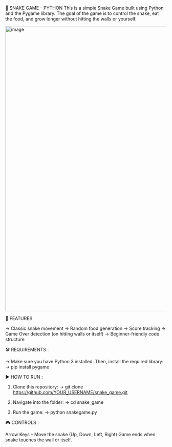 🐍 SNAKE GAME - PYTHON
This is a simple Snake Game built using Python and the Pygame library. The goal of the game is to control the snake, eat the food, and grow longer without hitting the walls or yourself.

<img width="1150" height="888" alt="image" src="https://github.com/user-attachments/assets/1919dd90-9aca-4e17-850e-96f984e40f13" />

🚀 FEATURES

-> Classic snake movement
-> Random food generation
-> Score tracking
-> Game Over detection (on hitting walls or itself)
-> Beginner-friendly code structure

🛠️ REQUIREMENTS :

-> Make sure you have Python 3 installed. Then, install the required library:
-> pip install pygame

▶️ HOW TO RUN :

1) Clone this repository:
-> git clone https://github.com/YOUR_USERNAME/snake_game.git

2) Navigate into the folder:
-> cd snake_game
   
3) Run the game:
-> python snakegame.py

🎮 CONTROLS :

Arrow Keys – Move the snake (Up, Down, Left, Right)
Game ends when snake touches the wall or itself.

   

